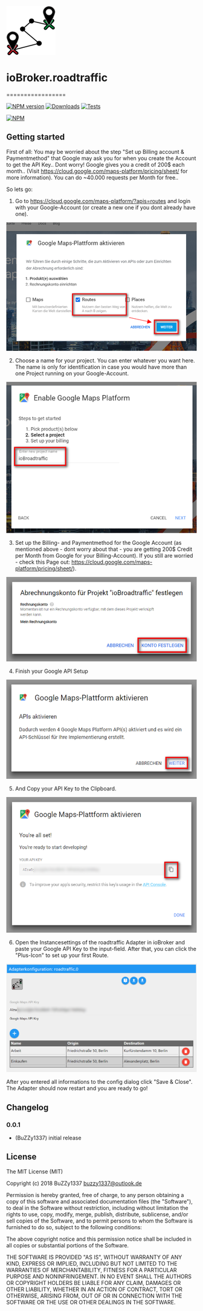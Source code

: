 ![Logo](admin/roadtraffic.png)
# ioBroker.roadtraffic
=================


[![NPM version](https://img.shields.io/npm/v/iobroker.roadtraffic.svg)](https://www.npmjs.com/package/iobroker.roadtraffic)
[![Downloads](https://img.shields.io/npm/dm/iobroker.roadtraffic.svg)](https://www.npmjs.com/package/iobroker.roadtraffic)
[![Tests](https://travis-ci.org/BuZZy1337/ioBroker.roadtraffic.svg?branch=master)](https://travis-ci.org/BuZZy1337/ioBroker.roadtraffic)

[![NPM](https://nodei.co/npm/iobroker.roadtraffic.png?downloads=true)](https://nodei.co/npm/iobroker.roadtraffic/)

## Getting started
First of all: You may be worried about the step "Set up Billing account & Paymentmethod" that Google may ask you for when you create the Account to get the API Key.. Dont worry! Google gives you a credit of 200$ each month.. (Visit https://cloud.google.com/maps-platform/pricing/sheet/ for more information). You can do ~40.000 requests per Month for free..

So lets go:
1. Go to https://cloud.google.com/maps-platform/?apis=routes and login with your Google-Account (or create a new one if you dont already have one).

![Readme1](img/Readme1.png)

2. Choose a name for your project. You can enter whatever you want here. The name is only for identification in case you would have more than one Project running on your Google-Account.

![Readme2](img/Readme2.png)

3. Set up the Billing- and Paymentmethod for the Google Account (as mentioned above - dont worry about that - you are getting 200$ Credit per Month from Google for your Billing-Account).
If you still are worried - check this Page out: https://cloud.google.com/maps-platform/pricing/sheet/).

![Readme3](img/Readme3.png)

4. Finish your Google API Setup

![Readme4](img/Readme4.png)

5. And Copy your API Key to the Clipboard.

![Readme5](img/Readme5.png)

6. Open the Instancesettings of the roadtraffic Adapter in ioBroker and paste your Google API Key to the input-field.
After that, you can click the "Plus-Icon" to set up your first Route.

![Readme6](img/Readme6.png)


After you entered all informations to the config dialog click "Save & Close".
The Adapter should now restart and you are ready to go!


## Changelog

### 0.0.1
* (BuZZy1337) initial release

## License
The MIT License (MIT)

Copyright (c) 2018 BuZZy1337 <buzzy1337@outlook.de>

Permission is hereby granted, free of charge, to any person obtaining a copy
of this software and associated documentation files (the "Software"), to deal
in the Software without restriction, including without limitation the rights
to use, copy, modify, merge, publish, distribute, sublicense, and/or sell
copies of the Software, and to permit persons to whom the Software is
furnished to do so, subject to the following conditions:

The above copyright notice and this permission notice shall be included in
all copies or substantial portions of the Software.

THE SOFTWARE IS PROVIDED "AS IS", WITHOUT WARRANTY OF ANY KIND, EXPRESS OR
IMPLIED, INCLUDING BUT NOT LIMITED TO THE WARRANTIES OF MERCHANTABILITY,
FITNESS FOR A PARTICULAR PURPOSE AND NONINFRINGEMENT. IN NO EVENT SHALL THE
AUTHORS OR COPYRIGHT HOLDERS BE LIABLE FOR ANY CLAIM, DAMAGES OR OTHER
LIABILITY, WHETHER IN AN ACTION OF CONTRACT, TORT OR OTHERWISE, ARISING FROM,
OUT OF OR IN CONNECTION WITH THE SOFTWARE OR THE USE OR OTHER DEALINGS IN
THE SOFTWARE.
